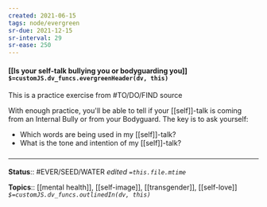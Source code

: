 ```yaml
---
created: 2021-06-15
tags: node/evergreen
sr-due: 2021-12-15
sr-interval: 29
sr-ease: 250
---
```


#### [[Is your self-talk bullying you or bodyguarding you]] `$=customJS.dv_funcs.evergreenHeader(dv, this)`
This is a practice exercise from #TO/DO/FIND source

With enough practice, you'll be able to tell if your [[self]]-talk is coming from an Internal Bully or from your Bodyguard. The key is to ask yourself: 
- Which words are being used in my [[self]]-talk? 
- What is the tone and intention of my [[self]]-talk?

### <hr class="footnote"/>

**Status**:: #EVER/SEED/WATER 
*edited `=this.file.mtime`*

**Topics**:: [[mental health]], [[self-image]], [[transgender]], [[self-love]]
*`$=customJS.dv_funcs.outlinedIn(dv, this)`*
